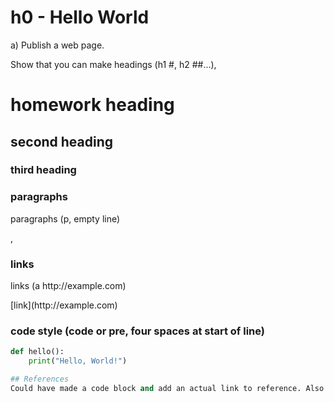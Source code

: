 # h0 - Hello World
a) Publish a web page. 

Show that you can make headings (h1 #, h2 ##...), 
# homework heading
## second heading
### third heading

### paragraphs
<p> paragraphs (p, empty line)</p>, 

### links
<p>links (a http://example.com) </p>
[link](http://example.com)

### code style (code or pre, four spaces at start of line)
```python
def hello():
    print("Hello, World!")

## References
Could have made a code block and add an actual link to reference. Also H2 was not used
